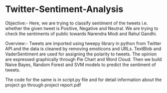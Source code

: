 # Twitter-Sentiment-Analysis
Objective:- Here, we are trying to classify sentiment of the tweets i.e. whether the given tweet is Positive, Negative and Neutral. We are trying to check the sentiments of public towards Narendra Modi and Rahul Gandhi.

Overview:- Tweets are imported using tweepy library in python from Twitter API and the data is cleaned by removing emoticons and URLs. 
TextBlob and VaderSentiment are used for assigning the polarity to tweets. The opinion are expressed graphically through Pie Chart and Word Cloud. 
Then we build Naive Bayes, Random Forest and SVM models to predict the sentiment of tweets.

The code for the same is in script.py file and for detail information about the project go through project report.pdf
